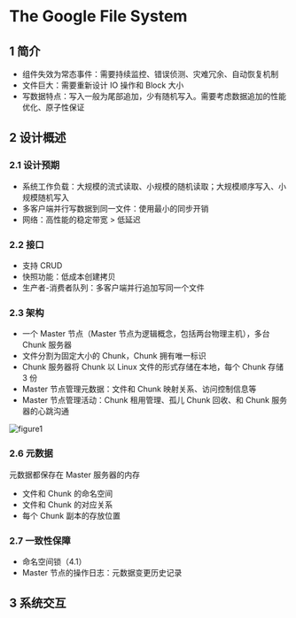# The Google File System

## 1 简介

- 组件失效为常态事件：需要持续监控、错误侦测、灾难冗余、自动恢复机制
- 文件巨大：需要重新设计 IO 操作和 Block 大小
- 写数据特点：写入一般为尾部追加，少有随机写入。需要考虑数据追加的性能优化、原子性保证

## 2 设计概述

### 2.1 设计预期

- 系统工作负载：大规模的流式读取、小规模的随机读取；大规模顺序写入、小规模随机写入
- 多客户端并行写数据到同一文件：使用最小的同步开销
- 网络：高性能的稳定带宽 > 低延迟

### 2.2 接口

- 支持 CRUD
- 快照功能：低成本创建拷贝
- 生产者-消费者队列：多客户端并行追加写同一个文件

### 2.3 架构

- 一个 Master 节点（Master 节点为逻辑概念，包括两台物理主机），多台 Chunk 服务器
- 文件分割为固定大小的 Chunk，Chunk 拥有唯一标识
- Chunk 服务器将 Chunk 以 Linux 文件的形式存储在本地，每个 Chunk 存储 3 份
- Master 节点管理元数据：文件和 Chunk 映射关系、访问控制信息等
- Master 节点管理活动：Chunk 租用管理、孤儿 Chunk 回收、和 Chunk 服务器的心跳沟通

![figure1](../images/image-20210928203518789.png)

### 2.6 元数据

元数据都保存在 Master 服务器的内存

- 文件和 Chunk 的命名空间
- 文件和 Chunk 的对应关系
- 每个 Chunk 副本的存放位置

### 2.7 一致性保障

- 命名空间锁（4.1）
- Master 节点的操作日志：元数据变更历史记录

## 3 系统交互
